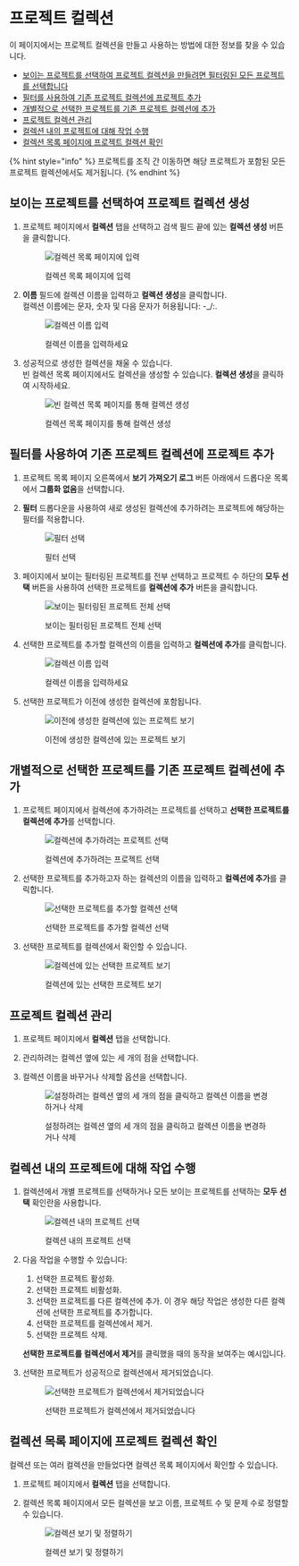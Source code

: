 # 프로젝트 컬렉션

이 페이지에서는 프로젝트 컬렉션을 만들고 사용하는 방법에 대한 정보를 찾을 수 있습니다.

- [보이는 프로젝트를 선택하여 프로젝트 컬렉션을 만들려면 필터링된 모든 프로젝트를 선택합니다](project-collections.md#select-all-filtered-projects-that-are-visible-to-create-a-project-collection)
- [필터를 사용하여 기존 프로젝트 컬렉션에 프로젝트 추가](project-collections.md#add-projects-to-an-existing-project-collection-using-filters)
- [개별적으로 선택한 프로젝트를 기존 프로젝트 컬렉션에 추가](project-collections.md#add-individually-selected-projects-to-an-existing-project-collection)
- [프로젝트 컬렉션 관리](project-collections.md#manage-a-project-collection)
- [컬렉션 내의 프로젝트에 대해 작업 수행](project-collections.md#perform-actions-on-projects-within-a-collection)
- [컬렉션 목록 페이지에 프로젝트 컬렉션 확인](project-collections.md#view-your-project-collections-on-the-collection-listing-page)

{% hint style="info" %}
프로젝트를 조직 간 이동하면 해당 프로젝트가 포함된 모든 프로젝트 컬렉션에서도 제거됩니다.
{% endhint %}

## 보이는 프로젝트를 선택하여 프로젝트 컬렉션 생성

1. 프로젝트 페이지에서 **컬렉션** 탭을 선택하고 검색 필드 끝에 있는 **컬렉션 생성** 버튼을 클릭합니다.

    <figure><img src="../../../.gitbook/assets/Screenshot 2023-11-14 at 11.55.20.png" alt="컬렉션 목록 페이지에 입력"><figcaption><p>컬렉션 목록 페이지에 입력</p></figcaption></figure>
2. **이름** 필드에 컬렉션 이름을 입력하고 **컬렉션 생성**을 클릭합니다.\
    컬렉션 이름에는 문자, 숫자 및 다음 문자가 허용됩니다: -\_/:.

    <figure><img src="../../../.gitbook/assets/Screenshot 2023-11-14 at 11.59.54.png" alt="컬렉션 이름 입력"><figcaption><p>컬렉션 이름을 입력하세요</p></figcaption></figure>
3. 성공적으로 생성한 컬렉션을 채울 수 있습니다.\
    빈 컬렉션 목록 페이지에서도 컬렉션을 생성할 수 있습니다. **컬렉션 생성**을 클릭하여 시작하세요.

    <figure><img src="../../../.gitbook/assets/Screenshot 2023-11-14 at 12.00.45.png" alt="빈 컬렉션 목록 페이지를 통해 컬렉션 생성"><figcaption><p>컬렉션 목록 페이지를 통해 컬렉션 생성</p></figcaption></figure>

## 필터를 사용하여 기존 프로젝트 컬렉션에 프로젝트 추가

1. 프로젝트 목록 페이지 오른쪽에서 **보기 가져오기 로그** 버튼 아래에서 드롭다운 목록에서 **그룹화 없음**을 선택합니다.
2. **필터** 드롭다운을 사용하여 새로 생성된 컬렉션에 추가하려는 프로젝트에 해당하는 필터를 적용합니다.

    <figure><img src="../../../.gitbook/assets/Screenshot 2023-11-14 at 12.05.54.png" alt="필터 선택"><figcaption><p>필터 선택</p></figcaption></figure>
3. 페이지에서 보이는 필터링된 프로젝트를 전부 선택하고 프로젝트 수 하단의 **모두 선택** 버튼을 사용하여 선택한 프로젝트를 **컬렉션에 추가** 버튼을 클릭합니다.

    <figure><img src="../../../.gitbook/assets/Screenshot 2023-11-14 at 12.06.26.png" alt="보이는 필터링된 프로젝트 전체 선택"><figcaption><p>보이는 필터링된 프로젝트 전체 선택</p></figcaption></figure>
4. 선택한 프로젝트를 추가할 컬렉션의 이름을 입력하고 **컬렉션에 추가**를 클릭합니다.

    <figure><img src="../../../.gitbook/assets/Screenshot 2023-11-14 at 12.07.14.png" alt="컬렉션 이름 입력"><figcaption><p>컬렉션 이름을 입력하세요</p></figcaption></figure>
5. 선택한 프로젝트가 이전에 생성한 컬렉션에 포함됩니다.

    <figure><img src="../../../.gitbook/assets/Screenshot 2023-11-14 at 12.07.51.png" alt="이전에 생성한 컬렉션에 있는 프로젝트 보기"><figcaption><p>이전에 생성한 컬렉션에 있는 프로젝트 보기</p></figcaption></figure>

## 개별적으로 선택한 프로젝트를 기존 프로젝트 컬렉션에 추가

1. 프로젝트 페이지에서 컬렉션에 추가하려는 프로젝트를 선택하고 **선택한 프로젝트를 컬렉션에 추가**를 선택합니다.

    <figure><img src="../../../.gitbook/assets/Screenshot 2023-11-14 at 12.10.20.png" alt="컬렉션에 추가하려는 프로젝트 선택"><figcaption><p>컬렉션에 추가하려는 프로젝트 선택</p></figcaption></figure>
2. 선택한 프로젝트를 추가하고자 하는 컬렉션의 이름을 입력하고 **컬렉션에 추가**를 클릭합니다.

    <figure><img src="../../../.gitbook/assets/Screenshot 2023-11-14 at 12.11.06.png" alt="선택한 프로젝트를 추가할 컬렉션 선택"><figcaption><p>선택한 프로젝트를 추가할 컬렉션 선택</p></figcaption></figure>
3. 선택한 프로젝트를 컬렉션에서 확인할 수 있습니다.

    <figure><img src="https://lh5.googleusercontent.com/CCFpfj_zuLDHQSPhzkFEq8u5FKQIwT2gIb9FXaCt5TZfJC5xJqymk1DrHoXRFD9dA9UBZSP13AcOg7SxIz4VSDEvnoRxX-nhPRzKqWSxZTcLWKPtdCt0fVkgSDOJbTJqYdA4-29L_SuGu0LWpA5zyJw" alt="컬렉션에 있는 선택한 프로젝트 보기"><figcaption><p>컬렉션에 있는 선택한 프로젝트 보기</p></figcaption></figure>

## 프로젝트 컬렉션 관리

1. 프로젝트 페이지에서 **컬렉션** 탭을 선택합니다.
2. 관리하려는 컬렉션 옆에 있는 세 개의 점을 선택합니다.
3. 컬렉션 이름을 바꾸거나 삭제할 옵션을 선택합니다.

    <figure><img src="../../../.gitbook/assets/Screenshot 2023-11-14 at 12.12.58.png" alt="설정하려는 컬렉션 옆의 세 개의 점을 클릭하고 컬렉션 이름을 변경하거나 삭제"><figcaption><p>설정하려는 컬렉션 옆의 세 개의 점을 클릭하고 컬렉션 이름을 변경하거나 삭제</p></figcaption></figure>

## 컬렉션 내의 프로젝트에 대해 작업 수행

1. 컬렉션에서 개별 프로젝트를 선택하거나 모든 보이는 프로젝트를 선택하는 **모두 선택** 확인란을 사용합니다.

    <figure><img src="../../../.gitbook/assets/Screenshot 2023-11-14 at 12.14.04.png" alt="컬렉션 내의 프로젝트 선택"><figcaption><p>컬렉션 내의 프로젝트 선택</p></figcaption></figure>
2. 다음 작업을 수행할 수 있습니다:
   1. 선택한 프로젝트 활성화.
   2. 선택한 프로젝트 비활성화.
   3. 선택한 프로젝트를 다른 컬렉션에 추가. 이 경우 해당 작업은 생성한 다른 컬렉션에 선택한 프로젝트를 추가합니다.
   4. 선택한 프로젝트를 컬렉션에서 제거.
   5. 선택한 프로젝트 삭제.

    **선택한 프로젝트를 컬렉션에서 제거**를 클릭했을 때의 동작을 보여주는 예시입니다.

3. 선택한 프로젝트가 성공적으로 컬렉션에서 제거되었습니다.

    <figure><img src="../../../.gitbook/assets/Screenshot 2023-11-14 at 12.14.43.png" alt="선택한 프로젝트가 컬렉션에서 제거되었습니다"><figcaption><p>선택한 프로젝트가 컬렉션에서 제거되었습니다</p></figcaption></figure>

## 컬렉션 목록 페이지에 프로젝트 컬렉션 확인

컬렉션 또는 여러 컬렉션을 만들었다면 컬렉션 목록 페이지에서 확인할 수 있습니다.

1. 프로젝트 페이지에서 **컬렉션** 탭을 선택합니다.
2. 컬렉션 목록 페이지에서 모든 컬렉션을 보고 이름, 프로젝트 수 및 문제 수로 정렬할 수 있습니다.

    <figure><img src="../../../.gitbook/assets/Screenshot 2023-11-14 at 12.15.53.png" alt="컬렉션 보기 및 정렬하기"><figcaption><p>컬렉션 보기 및 정렬하기</p></figcaption></figure>